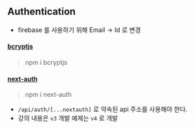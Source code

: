 ## Authentication

- firebase 를 사용하기 위해 Email -> Id 로 변경

#### [bcryptjs](https://github.com/dcodeIO/bcrypt.js)

> npm i bcryptjs

#### [next-auth](https://next-auth.js.org/)

> npm i next-auth

- `/api/auth/[...nextauth]` 로 약속된 api 주소를 사용해야 한다.
- 강의 내용은 `v3` 개발 예제는 `v4` 로 개발

